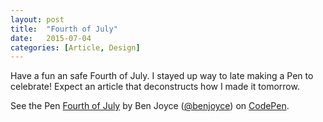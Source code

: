 ```yaml
---
layout: post
title:  "Fourth of July"
date:   2015-07-04
categories: [Article, Design]
---
```

Have a fun an safe Fourth of July. I stayed up way to late making a Pen to celebrate! Expect an article that deconstructs how I made it tomorrow.

<p data-height="821" data-theme-id="16322" data-slug-hash="gpvzNK" data-default-tab="result" data-user="benjoyce" class='codepen'>See the Pen <a href='http://codepen.io/benjoyce/pen/gpvzNK/'>Fourth of July</a> by Ben Joyce (<a href='http://codepen.io/benjoyce'>@benjoyce</a>) on <a href='http://codepen.io'>CodePen</a>.</p>
<script async src="//assets.codepen.io/assets/embed/ei.js"></script>
